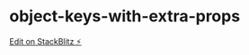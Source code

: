# object-keys-with-extra-props

[Edit on StackBlitz ⚡️](https://stackblitz.com/edit/typescript-4x3idv)